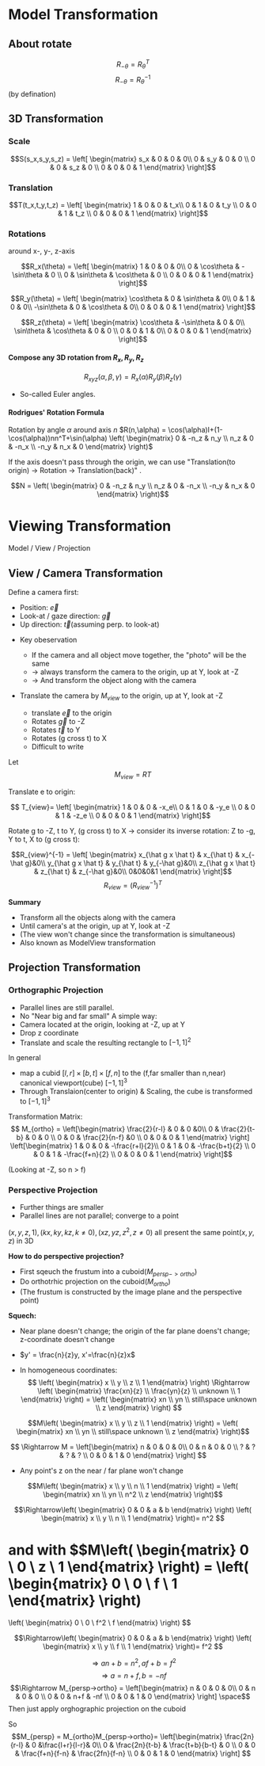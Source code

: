 # Model Transformation
## About rotate
$$R_{-\theta} = R_{\theta}^T$$
$$R_{-\theta} = R_{\theta}^{-1}$$
(by defination)

## 3D Transformation
### Scale
$$S(s_x,s_y,s_z) = \left[
\begin{matrix}
s_x & 0 & 0 & 0\\
0 & s_y & 0 & 0 \\
0 & 0 & s_z & 0 \\
0 & 0 & 0 & 1 
\end{matrix} \right]$$

### Translation
$$T(t_x,t_y,t_z) = \left[
\begin{matrix}
1 & 0 & 0 & t_x\\
0 & 1 & 0 & t_y \\
0 & 0 & 1 & t_z \\
0 & 0 & 0 & 1 
\end{matrix} \right]$$

### Rotations
around x-, y-, z-axis

$$R_x(\theta) = \left[
\begin{matrix}
1 & 0 & 0 & 0\\
0 & \cos\theta & -\sin\theta & 0 \\
0 & \sin\theta & \cos\theta & 0 \\
0 & 0 & 0 & 1 
\end{matrix} \right]$$


$$R_y(\theta) = \left[
\begin{matrix}
\cos\theta & 0 & \sin\theta & 0\\
0 & 1 & 0 & 0\\
-\sin\theta & 0 & \cos\theta & 0\\
0 & 0 & 0 & 1 
\end{matrix} \right]$$

$$R_z(\theta) = \left[
\begin{matrix}
\cos\theta & -\sin\theta & 0 & 0\\
\sin\theta & \cos\theta & 0 & 0 \\
0 & 0 & 1 & 0\\
0 & 0 & 0 & 1 
\end{matrix} \right]$$

#### Compose any 3D rotation from $R_x, R_y, R_z$
$$R_{xyz}(\alpha,\beta,\gamma)=R_x(\alpha)R_y(\beta)R_z(\gamma)$$

* So-called Euler angles.

#### Rodrigues' Rotation Formula
Rotation by angle $\alpha$ around axis $n$
$R(n,\alpha) = \cos(\alpha)I+(1-\cos(\alpha))nn^T+\sin(\alpha)
\left(
\begin{matrix}
0 & -n_z & n_y \\
n_z & 0 & -n_x \\
-n_y & n_x & 0
\end{matrix}
\right)$

If the axis doesn't pass through the origin, we can use "Translation(to origin) -> Rotation -> Translation(back)" .

$$N = \left(
\begin{matrix}
0 & -n_z & n_y \\
n_z & 0 & -n_x \\
-n_y & n_x & 0
\end{matrix}
\right)$$

# Viewing Transformation
 Model / View / Projection
## View / Camera Transformation
Define a camera first:
- Position: $\vec{e}$
- Look-at / gaze direction: $\vec{g}$
- Up direction: $\vec{t}$(assuming perp. to look-at)

* Key obeservation
  * If the camera and all object move together, the "photo" will be the same
  * -> always transform  the camera to the origin, up at Y, look at -Z
  * ->  And transform the object along with the camera

* Translate the camera by $M_{view}$ to the origin, up at Y, look at -Z
  * translate $\vec{e}$ to the origin
  * Rotates $\vec{g}$ to -Z
  * Rotates $\vec{t}$ to Y
  * Rotates (g cross t) to X
  * Difficult to write
  
Let
$$M_{view} = RT$$

Translate e to origin: 

$$ T_{view}= \left[
\begin{matrix}
1 & 0 & 0 & -x_e\\
0 & 1 & 0 & -y_e \\
0 & 0 & 1 & -z_e \\
0 & 0 & 0 & 1 
\end{matrix} \right]$$

Rotate g to -Z, t to Y, (g cross t) to X -> consider its inverse rotation: Z to -g, Y to t, X to (g cross t):

$$R_{view}^{-1} = \left[
\begin{matrix}
x_{\hat g x \hat t} & x_{\hat t} & x_{-\hat g}&0\\
y_{\hat g x \hat t} & y_{\hat t} & y_{-\hat g}&0\\
z_{\hat g x \hat t} & z_{\hat t} & z_{-\hat g}&0\\
0&0&0&1
\end{matrix}
\right]$$
$$R_{view} = \left(R_{view}^{-1}\right)^T$$

**Summary**
- Transform all the objects along with the camera
- Until camera's at the origin, up at Y, look at -Z
- (The view won't change since the transformation is simultaneous)
- Also known as ModelView transformation

## Projection Transformation
### Orthographic Projection
* Parallel lines are still parallel. 
* No "Near big and far small"
A simple way:
* Camera located at the origin, looking at -Z, up at Y
* Drop z coordinate
* Translate and scale the resulting rectangle to $[-1,1]^2$

In general
* map a cubid $[l,r]\times[b,t]\times[f,n]$ to the (f,far smaller than n,near) canonical viewport(cube) $[-1,1]^3$
* Through Translaion(center to origin) & Scaling, the cube is transformed to $[-1,1]^3$

Transformation Matrix:
$$
M_{ortho} = 
\left[\begin{matrix}
\frac{2}{r-l} & 0 & 0 &0\\
0 & \frac{2}{t-b} & 0 & 0 \\
0 & 0 & \frac{2}{n-f} &0 \\
0 & 0 & 0 & 1 
\end{matrix} \right]
\left[\begin{matrix}
1 & 0 & 0 & -\frac{r+l}{2}\\
0 & 1 & 0 & -\frac{b+t}{2} \\
0 & 0 & 1 & -\frac{f+n}{2} \\
0 & 0 & 0 & 1 
\end{matrix} \right]$$

(Looking at -Z, so n > f)
### Perspective Projection
* Further things are smaller
* Parallel lines are not parallel; converge to a point

$(x,y,z,1),(kx,ky,kz,k\not ={0}),(xz,yz,z^2,z\not ={0})$ all present the same point$(x,y,z)$ in 3D

**How to do perspective projection?**
* First sqeuch the frustum into a cuboid($M_{persp->ortho}$)
* Do orthotrhic projection on the cuboid($M_{ortho}$)
* (The frustum is constructed by the image plane and the perspective point)
  
**Squech:**
* Near plane doesn't change; the origin of the far plane doens't change; z-coordinate doesn't change

* $y' = \frac{n}{z}y, x'=\frac{n}{z}x$
* In homogeneous coordinates:
$$
\left(
\begin{matrix}
x \\
y \\
z \\
1
\end{matrix}
\right)
\Rightarrow
\left(
\begin{matrix}
\frac{xn}{z} \\
\frac{yn}{z} \\
unknown \\
1
\end{matrix}
\right)
=
\left(
\begin{matrix}
xn \\
yn \\
still\space unknown \\
z
\end{matrix}
\right)
$$

$$M\left(
\begin{matrix}
x \\
y \\
z \\
1
\end{matrix}
\right) = \left(
\begin{matrix}
xn \\
yn \\
still\space unknown \\
z
\end{matrix}
\right)$$

$$
\Rightarrow M = \left[\begin{matrix}
n & 0 & 0 & 0\\
0 & n & 0 & 0 \\
? & ? & ? & ? \\
0 & 0 & 1 & 0 
\end{matrix} \right]
$$

* Any point's z on the near / far plane won't change

$$M\left(
\begin{matrix}
x \\
y \\
n \\
1
\end{matrix}
\right) = \left(
\begin{matrix}
xn \\
yn \\
n^2 \\
z
\end{matrix}
\right)$$

$$\Rightarrow\left(
\begin{matrix}
0 &
0 &
a &
b
\end{matrix}
\right) \left(
\begin{matrix}
x \\
y \\
n \\
1
\end{matrix}
\right)= n^2
$$

and with
$$M\left(
\begin{matrix}
0 \\
0 \\
z \\
1
\end{matrix}
\right) = \left(
\begin{matrix}
0 \\
0 \\
f \\
1
\end{matrix}
\right)
=
\left(
\begin{matrix}
0 \\
0 \\
f^2 \\
f
\end{matrix}
\right)
$$

$$\Rightarrow\left(
\begin{matrix}
0 &
0 &
a &
b
\end{matrix}
\right) \left(
\begin{matrix}
x \\
y \\
f \\
1
\end{matrix}
\right)= f^2
$$

$$\Rightarrow an+b=n^2, af+b=f^2$$
$$\Rightarrow a = n+f, b = -nf$$
$$\Rightarrow M_{persp->ortho} = \left[\begin{matrix}
n & 0 & 0 & 0\\
0 & n & 0 & 0 \\
0 & 0 & n+f & -nf \\
0 & 0 & 1 & 0 
\end{matrix} \right]
\space$$
Then just apply orghographic projection on the cuboid

So
$$M_{persp} = M_{ortho}M_{persp->ortho}=
\left[\begin{matrix}
\frac{2n}{r-l} & 0 &\frac{l+r}{l-r}& 0\\
0 & \frac{2n}{t-b} & \frac{t+b}{b-t} & 0 \\
0 & 0 & \frac{f+n}{f-n} & \frac{2fn}{f-n} \\
0 & 0 & 1 & 0 
\end{matrix} \right]
$$

